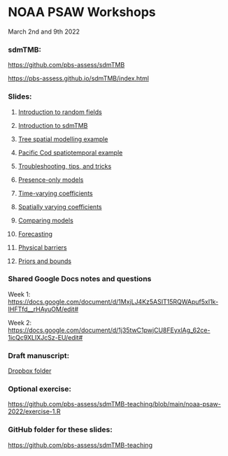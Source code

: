 # NOAA PSAW Workshops 

March 2nd and 9th 2022

### sdmTMB:

<https://github.com/pbs-assess/sdmTMB>

<https://pbs-assess.github.io/sdmTMB/index.html>

### Slides:

1. [Introduction to random fields](https://pbs-assess.github.io/sdmTMB-teaching/noaa-psaw-2022/01-intro-random-fields.html)

2. [Introduction to sdmTMB](https://pbs-assess.github.io/sdmTMB-teaching/noaa-psaw-2022/02-intro-sdmTMB.html)

3. [Tree spatial modelling example](https://pbs-assess.github.io/sdmTMB-teaching/noaa-psaw-2022/03-tree-example.html)

4. [Pacific Cod spatiotemporal example](https://pbs-assess.github.io/sdmTMB-teaching/noaa-psaw-2022/04-pcod-example.html)

5. [Troubleshooting, tips, and tricks](https://pbs-assess.github.io/sdmTMB-teaching/noaa-psaw-2022/05-extra.html)

6. [Presence-only models](https://pbs-assess.github.io/sdmTMB-teaching/noaa-psaw-2022/06-presence-only.html)

7. [Time-varying coefficients](https://pbs-assess.github.io/sdmTMB-teaching/noaa-psaw-2022/07-time-varying.html)

8. [Spatially varying coefficients](https://pbs-assess.github.io/sdmTMB-teaching/noaa-psaw-2022/08-spatial-varying.html)

9. [Comparing models](https://pbs-assess.github.io/sdmTMB-teaching/noaa-psaw-2022/09-comparing-models.html)

10. [Forecasting](https://pbs-assess.github.io/sdmTMB-teaching/noaa-psaw-2022/10-forecasting.html)

11. [Physical barriers](https://pbs-assess.github.io/sdmTMB-teaching/noaa-psaw-2022/11-barrier-models.html)

12. [Priors and bounds](https://pbs-assess.github.io/sdmTMB-teaching/noaa-psaw-2022/12-priors.html)


### Shared Google Docs notes and questions

Week 1: <https://docs.google.com/document/d/1MxjLJ4Kz5ASIT15RQWApuf5xI1k-IHFTfd__rHAyuOM/edit#>

Week 2: <https://docs.google.com/document/d/1j35twC1pwjCU8FEyxlAg_62ce-1icQc9XLIXJcSz-EU/edit#>

### Draft manuscript:

[Dropbox folder](https://www.dropbox.com/sh/p5ydljdycaw9x6n/AAA6W1VM-0T4c3najeQFCXtza?dl=0)

### Optional exercise:

<https://github.com/pbs-assess/sdmTMB-teaching/blob/main/noaa-psaw-2022/exercise-1.R>

### GitHub folder for these slides:

<https://github.com/pbs-assess/sdmTMB-teaching>
